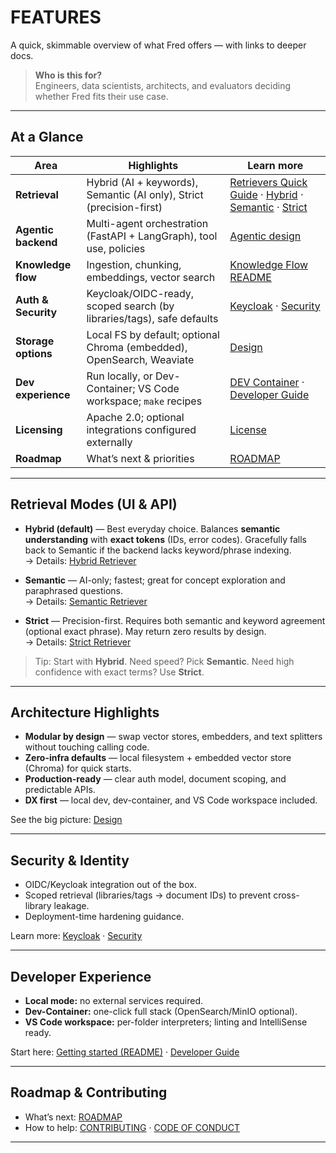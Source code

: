 # FEATURES

A quick, skimmable overview of what Fred offers — with links to deeper docs.

> **Who is this for?**  
> Engineers, data scientists, architects, and evaluators deciding whether Fred fits their use case.

---

## At a Glance

| Area | Highlights | Learn more |
|---|---|---|
| **Retrieval** | Hybrid (AI + keywords), Semantic (AI only), Strict (precision-first) | [Retrievers Quick Guide](../knowledge_flow_backend/docs/RETRIEVERS.md) · [Hybrid](../knowledge_flow_backend/docs/HYBRID_RETRIEVER.md) · [Semantic](../knowledge_flow_backend/docs/SEMANTIC_RETRIEVER.md) · [Strict](../knowledge_flow_backend/docs/STRICT_RETRIEVER.md) |
| **Agentic backend** | Multi-agent orchestration (FastAPI + LangGraph), tool use, policies | [Agentic design](../agentic_backend/docs/AGENTS.md) |
| **Knowledge flow** | Ingestion, chunking, embeddings, vector search | [Knowledge Flow README](../knowledge_flow_backend/README.md) |
| **Auth & Security** | Keycloak/OIDC-ready, scoped search (by libraries/tags), safe defaults | [Keycloak](./docs/KEYCLOAK.md) · [Security](./docs/SECURITY.md) |
| **Storage options** | Local FS by default; optional Chroma (embedded), OpenSearch, Weaviate | [Design](./docs/DESIGN.md) |
| **Dev experience** | Run locally, or Dev-Container; VS Code workspace; `make` recipes | [DEV Container](../knowledge_flow_backend/docs/DEV_CONTAINER.md) · [Developer Guide](../knowledge_flow_backend/docs/DEVELOPER_GUIDE.md) |
| **Licensing** | Apache 2.0; optional integrations configured externally | [License](./docs/LICENSE.md) |
| **Roadmap** | What’s next & priorities | [ROADMAP](./docs/ROADMAP.md) |

---

## Retrieval Modes (UI & API)

- **Hybrid (default)** — Best everyday choice. Balances **semantic understanding** with **exact tokens** (IDs, error codes). Gracefully falls back to Semantic if the backend lacks keyword/phrase indexing.  
  → Details: [Hybrid Retriever](../knowledge_flow_backend/docs/HYBRID_RETRIEVER.md)

- **Semantic** — AI-only; fastest; great for concept exploration and paraphrased questions.  
  → Details: [Semantic Retriever](../knowledge_flow_backend/docs/SEMANTIC_RETRIEVER.md)

- **Strict** — Precision-first. Requires both semantic and keyword agreement (optional exact phrase). May return zero results by design.  
  → Details: [Strict Retriever](../knowledge_flow_backend/docs/STRICT_RETRIEVER.md)

> Tip: Start with **Hybrid**. Need speed? Pick **Semantic**. Need high confidence with exact terms? Use **Strict**.

---

## Architecture Highlights

- **Modular by design** — swap vector stores, embedders, and text splitters without touching calling code.
- **Zero-infra defaults** — local filesystem + embedded vector store (Chroma) for quick starts.
- **Production-ready** — clear auth model, document scoping, and predictable APIs.
- **DX first** — local dev, dev-container, and VS Code workspace included.

See the big picture: [Design](./docs/DESIGN.md)

---

## Security & Identity

- OIDC/Keycloak integration out of the box.  
- Scoped retrieval (libraries/tags → document IDs) to prevent cross-library leakage.  
- Deployment-time hardening guidance.

Learn more: [Keycloak](./docs/KEYCLOAK.md) · [Security](./docs/SECURITY.md)

---

## Developer Experience

- **Local mode:** no external services required.  
- **Dev-Container:** one-click full stack (OpenSearch/MinIO optional).  
- **VS Code workspace:** per-folder interpreters; linting and IntelliSense ready.

Start here: [Getting started (README)](./README.md#getting-started) · [Developer Guide](../knowledge_flow_backend/docs/DEVELOPER_GUIDE.md)

---

## Roadmap & Contributing

- What’s next: [ROADMAP](./docs/ROADMAP.md)  
- How to help: [CONTRIBUTING](./docs/CONTRIBUTING.md) · [CODE OF CONDUCT](./docs/CODE_OF_CONDUCT.md)

---
